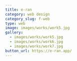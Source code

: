 ```yaml
---
title: e-ran
category: web design
category_slug: f-web
type: web
image: images/works/work5.jpg
gallery:
  - images/works/work5.jpg
  - images/works/work6.jpg
  - images/works/work7.jpg
button_url: https://e-ran.app/
---
```


